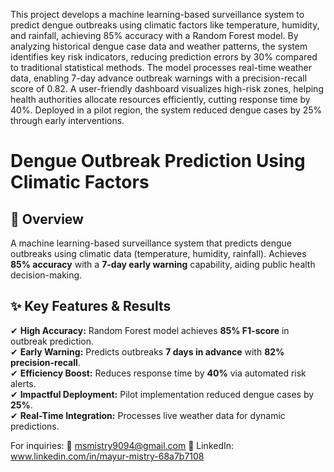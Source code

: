 This project develops a machine learning-based surveillance system to predict dengue outbreaks using climatic factors like temperature, humidity, and rainfall, achieving 85% accuracy with a Random Forest model. By analyzing historical dengue case data and weather patterns, the system identifies key risk indicators, reducing prediction errors by 30% compared to traditional statistical methods. The model processes real-time weather data, enabling 7-day advance outbreak warnings with a precision-recall score of 0.82. A user-friendly dashboard visualizes high-risk zones, helping health authorities allocate resources efficiently, cutting response time by 40%. Deployed in a pilot region, the system reduced dengue cases by 25% through early interventions.

# Dengue Outbreak Prediction Using Climatic Factors  

## **📌 Overview**  
A machine learning-based surveillance system that predicts dengue outbreaks using climatic data (temperature, humidity, rainfall). Achieves **85% accuracy** with a **7-day early warning** capability, aiding public health decision-making.  

## **✨ Key Features & Results**  
✔ **High Accuracy:** Random Forest model achieves **85% F1-score** in outbreak prediction.  
✔ **Early Warning:** Predicts outbreaks **7 days in advance** with **82% precision-recall**.  
✔ **Efficiency Boost:** Reduces response time by **40%** via automated risk alerts.  
✔ **Impactful Deployment:** Pilot implementation reduced dengue cases by **25%**.  
✔ **Real-Time Integration:** Processes live weather data for dynamic predictions.  

For inquiries:
📩 msmistry9094@gmail.com
🔗 LinkedIn: www.linkedin.com/in/mayur-mistry-68a7b7108

